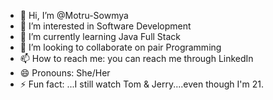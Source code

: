 - 👋 Hi, I’m @Motru-Sowmya
- 👀 I’m interested in Software Development
- 🌱 I’m currently learning Java Full Stack
- 💞️ I’m looking to collaborate on pair Programming
- 📫 How to reach me: you can reach me through LinkedIn 
- 😄 Pronouns: She/Her
- ⚡ Fun fact: ...I still watch Tom & Jerry....even though I'm 21.

<!---
Motru-Sowmya/Motru-Sowmya is a ✨ special ✨ repository because its `README.md` (this file) appears on your GitHub profile.
You can click the Preview link to take a look at your changes.
--->
